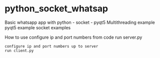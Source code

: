 # python_socket_whatsap

Basic whatsapp app with python - socket - pyqt5 
  Multithreading example
  pyqt5 example
  socket examples
  
  
  How to use
    configure ip and port numbers from code
    run server.py
    
    configure ip and port numbers up to server
    run client.py
    
  
